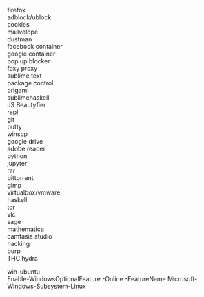 firefox  
	adblock/ublock  
	cookies  
	mailvelope  
	dustman  
	facebook container  
	google container  
	pop up blocker  
	foxy proxy  
sublime text  
	package control  
	origami  
	sublimehaskell  
	JS Beautyfier  
	repl  
git  
putty  
winscp  
google drive  
adobe reader  
python  
	jupyter  
rar  
bittorrent  
gimp  
virtualbox/vmware  
haskell  
tor  
vlc  
sage  
mathematica  
camtasia studio  
hacking  
	burp  
	THC hydra  
  
win-ubuntu  
	Enable-WindowsOptionalFeature -Online -FeatureName Microsoft-Windows-Subsystem-Linux  
